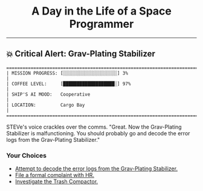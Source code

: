 <h1 align="center">A Day in the Life of a Space Programmer</h1>

---

<h2 id="node-38">💥 Critical Alert: Grav-Plating Stabilizer</h2>

```
========================================================================
| MISSION PROGRESS: [░░░░░░░░░░░░░░░░░░░░] 3%                                  |
| COFFEE LEVEL:     [███████████████████░] 97%                                 |
| SHIP'S AI MOOD:   Cooperative                                                |
| LOCATION:         Cargo Bay                                                  |
========================================================================
```

STEVe's voice crackles over the comms. "Great. Now the Grav-Plating Stabilizer is malfunctioning. You should probably go and decode the error logs from the Grav-Plating Stabilizer."



### Your Choices

*   [Attempt to decode the error logs from the Grav-Plating Stabilizer.](./README-0043.md)
*   [File a formal complaint with HR.](./README-0040.md)
*   [Investigate the Trash Compactor.](./README-0040.md)
